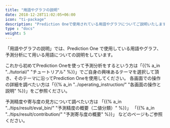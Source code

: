 ```yaml
---
title: "用語やグラフの説明"
date: 2018-12-28T11:02:05+06:00
icon: "ti-package"
description: "Prediction Oneで使用されている用語やグラフについてご説明いたします"
type : "docs"
weight: 5
---
```


「用語やグラフの説明」では、Prediction One で使用している用語やグラフ、予測分析にて用いる用語についての説明をしています。

これから初めてPrediction Oneを使って予測分析をするという方は「{{% a_in "../tutorial/" "チュートリアル" %}}」でご自身の興味あるテーマを選択して頂き、そのテーマに沿ってPrediction Oneを使用してください。
各画面での操作の詳細を調べたい方は「{{% a_in "../operating_instruction/" "各画面の操作と説明" %}}」をご参照ください。

予測精度や寄与度の見方について調べたい方は
「{{% a_in "../tips/result/eval_bin/" "予測精度の概要（二値分類）"  %}}」
「{{% a_in "../tips/result/contribution/" "予測寄与度の概要" %}}」
などのページもご参照ください。
